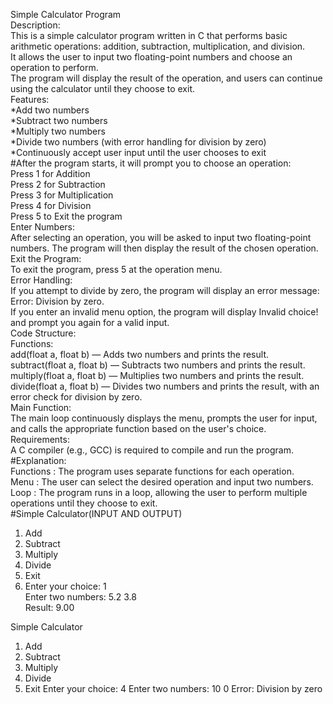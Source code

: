 Simple Calculator Program  
Description:   
      This is a simple calculator program written in C that performs basic arithmetic operations: addition, subtraction, multiplication, and division.  
      It allows the user to input two floating-point numbers and choose an operation to perform.   
      The program will display the result of the operation, and users can continue using the calculator until they choose to exit.  
Features:    
        *Add two numbers  
        *Subtract two numbers  
        *Multiply two numbers  
        *Divide two numbers (with error handling for division by zero)  
        *Continuously accept user input until the user chooses to exit  
#After the program starts, it will prompt you to choose an operation:   
        Press 1 for Addition  
        Press 2 for Subtraction  
        Press 3 for Multiplication  
        Press 4 for Division  
        Press 5 to Exit the program  
Enter Numbers:  
              After selecting an operation, you will be asked to input two floating-point numbers. The program will then display the result of the chosen operation.  
Exit the Program:   
             To exit the program, press 5 at the operation menu.  
Error Handling:  
             If you attempt to divide by zero, the program will display an error message: Error: Division by zero.  
             If you enter an invalid menu option, the program will display Invalid choice! and prompt you again for a valid input.  
Code Structure:  
Functions:  
             add(float a, float b) — Adds two numbers and prints the result.  
             subtract(float a, float b) — Subtracts two numbers and prints the result.  
             multiply(float a, float b) — Multiplies two numbers and prints the result.  
             divide(float a, float b) — Divides two numbers and prints the result, with an error check for division by zero.  
Main Function:   
             The main loop continuously displays the menu, prompts the user for input, and calls the appropriate function based on the user's choice.  
Requirements:  
             A C compiler (e.g., GCC) is required to compile and run the program.  
#Explanation:  
    Functions  : The program uses separate functions for each operation.  
      Menu     : The user can select the desired operation and input two numbers.  
      Loop     : The program runs in a loop, allowing the user to perform multiple operations until they choose to exit.  
#Simple Calculator(INPUT AND OUTPUT)  
1. Add  
2. Subtract  
3. Multiply  
4. Divide  
5. Exit
6. Enter your choice: 1   
Enter two numbers: 5.2 3.8  
Result: 9.00  

Simple Calculator  
1. Add
2. Subtract
3. Multiply
4. Divide
5. Exit
Enter your choice: 4
Enter two numbers: 10 0
Error: Division by zero
